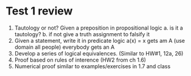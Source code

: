 # Test 1 review

1. Tautology or not? Given a preposition in propositional logic
  a. is it a tautology?
  b. if not give a truth assignment to falsify it
2. Given a statement, write it in predicate logic a(x) = x gets am A (use domain all people) everybody gets an A
3. Develop a series of logical equivalences. (Similar to HW#1, 12a, 26)
4. Proof based on rules of interence (HW2 from ch 1.6)
5. Numerical proof similar to examples/exercises in 1.7 and class
